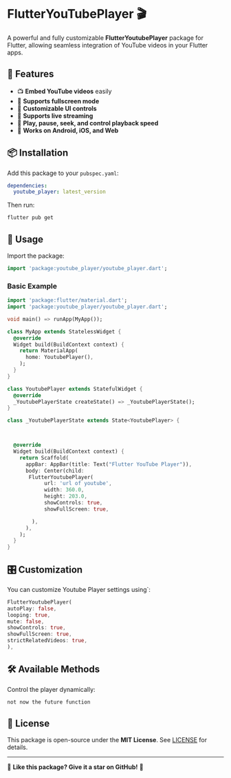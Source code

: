 # FlutterYouTubePlayer 🎬

A powerful and fully customizable **FlutterYoutubePlayer** package for Flutter, allowing seamless integration of YouTube videos in your Flutter apps.

## 🚀 Features

- 📺 **Embed YouTube videos** easily
- 🔄 **Supports fullscreen mode**
- 🎨 **Customizable UI controls**
- 📡 **Supports live streaming**
- 🔧 **Play, pause, seek, and control playback speed**
- 📱 **Works on Android, iOS, and Web**

## 📦 Installation

Add this package to your `pubspec.yaml`:

```yaml
dependencies:
  youtube_player: latest_version
```

Then run:

```sh
flutter pub get
```

## 🎯 Usage

Import the package:

```dart
import 'package:youtube_player/youtube_player.dart';
```

### **Basic Example**

```dart
import 'package:flutter/material.dart';
import 'package:youtube_player/youtube_player.dart';

void main() => runApp(MyApp());

class MyApp extends StatelessWidget {
  @override
  Widget build(BuildContext context) {
    return MaterialApp(
      home: YoutubePlayer(),
    );
  }
}

class YoutubePlayer extends StatefulWidget {
  @override
  _YoutubePlayerState createState() => _YoutubePlayerState();
}

class _YoutubePlayerState extends State<YoutubePlayer> {



  @override
  Widget build(BuildContext context) {
    return Scaffold(
      appBar: AppBar(title: Text("Flutter YouTube Player")),
      body: Center(child:
       FlutterYoutubePlayer(
            url: 'url of youtube',
            width: 360.0,
            height: 203.0,
            showControls: true,
            showFullScreen: true,

        ),
      ),
    );
  }
}
```

## 🎛️ Customization

You can customize Youtube Player settings using`:

```dart
FlutterYoutubePlayer(
autoPlay: false,
looping: true,
mute: false,
showControls: true,
showFullScreen: true,
strictRelatedVideos: true,
),
```

## 🛠️ Available Methods

Control the player dynamically:

```dart
not now the future function
```

## 📝 License

This package is open-source under the **MIT License**. See [LICENSE](./LICENSE) for details.

---

🌟 **Like this package? Give it a star on GitHub!** 🚀
